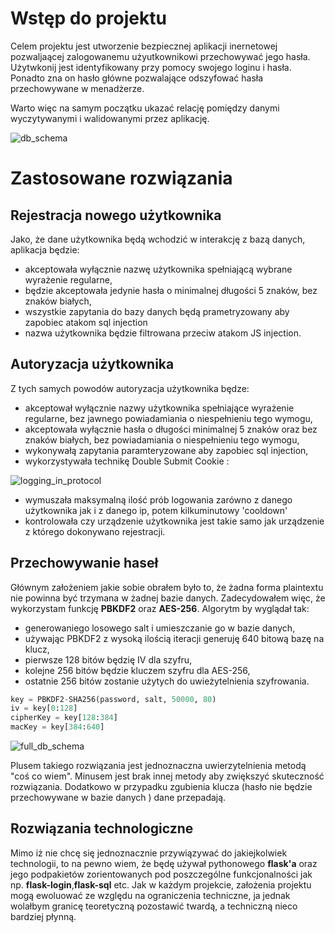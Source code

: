 # Wstęp do projektu 
Celem projektu jest utworzenie bezpiecznej aplikacji inernetowej pozwaljaącej zalogowanemu użyutkownikowi przechowywać jego hasła.
Użytwkonij jest identyfikowany przy pomocy swojego loginu i hasła. Ponadto zna on hasło główne pozwalające odszyfować hasła przechowywane w menadżerze.

Warto więc na samym początku ukazać relację pomiędzy danymi wyczytywanymi i walidowanymi przez aplikację.

![db_schema](https://user-images.githubusercontent.com/72550341/208308172-88c20c51-d098-45de-952c-17d4f84969cc.png)


# Zastosowane rozwiązania
## Rejestracja nowego użytkownika
Jako, że dane użytkownika będą wchodzić w interakcję z bazą danych, aplikacja będzie:
- akceptowała wyłącznie nazwę użytkownika spełniającą wybrane wyrażenie regularne,
- będzie akceptowała jedynie hasła o minimalnej długości 5 znaków, bez znaków białych,
- wszystkie zapytania do bazy danych będą prametryzowany aby zapobiec atakom sql injection
- nazwa użytkownika będzie filtrowana przeciw atakom JS injection.
## Autoryzacja użytkownika 
Z tych samych powodów autoryzacja użytkownika będze:
- akceptował wyłącznie nazwy użytkownika spełniające wyrażenie regularne, bez jawnego powiadamiania o niespełnieniu tego wymogu,
- akceptowała wyłącznie hasła o długości minimalnej 5 znaków oraz bez znaków białych, bez powiadamiania o niespełnieniu tego wymogu,
- wykonywałą zapytania paramteryzowane aby zapobiec sql injection,
- wykorzystywała technikę Double Submit Cookie :

![logging_in_protocol](https://user-images.githubusercontent.com/72550341/208308189-bd87ed34-6c24-4e43-8587-3daadf8f93cd.png)

- wymuszała maksymalną ilość prób logowania zarówno z danego użytkownika jak i z danego ip, potem kilkuminutowy 'cooldown'
- kontrolowała czy urządzenie użytkownika jest takie samo jak urządzenie z którego dokonywano rejestracji.
## Przechowywanie haseł 
Głównym założeniem jakie sobie obrałem było to, że żadna forma plaintextu nie powinna być trzymana w żadnej bazie danych. Zadecydowałem więc, że wykorzystam funkcję **PBKDF2** oraz **AES-256**.
Algorytm by wyglądał tak:
- generowaniego losowego salt i umieszczanie go w bazie danych,
- używając PBKDF2 z wysoką ilością iteracji generuję 640 bitową bazę na klucz,
- pierwsze 128 bitów będzię IV dla szyfru,
- kolejne 256 bitów będzie kluczem szyfru dla AES-256,
- ostatnie 256 bitów zostanie użytych do uwieżytelnienia szyfrowania.
```python
key = PBKDF2-SHA256(password, salt, 50000, 80)
iv = key[0:128]
cipherKey = key[128:384]
macKey = key[384:640]
```
![full_db_schema](https://user-images.githubusercontent.com/72550341/208316291-943b19dd-086e-496f-97cc-17f6977f133b.png)

Plusem takiego rozwiązania jest jednoznaczna uwierzytelnienia metodą "coś co wiem". Minusem jest brak innej metody aby zwiększyć skuteczność rozwiązania. Dodatkowo w przypadku zgubienia klucza (hasło nie będzie przechowywane w bazie danych ) dane przepadają.
## Rozwiązania technologiczne
Mimo iż nie chcę się jednoznacznie przywiązywać do jakiejkolwiek technologii, to na pewno wiem, że będę używał pythonowego **flask'a** oraz jego podpakietów zorientowanych pod poszczególne funkcjonalności jak np. **flask-login**,**flask-sql** etc. Jak w każdym projekcie, założenia projektu mogą ewoluować ze względu na ograniczenia techniczne, ja jednak wolałbym granicę teoretyczną pozostawić twardą, a techniczną nieco bardziej płynną.
